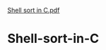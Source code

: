 [Shell sort in C.pdf](https://github.com/ms0208/Shell-sort-in-C/files/10217004/Shell.sort.in.C.pdf)
# Shell-sort-in-C
